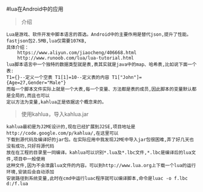 #lua在Android中的应用
>介绍

    Lua是游戏、软件开发中脚本语言的首选。Android中的主要作用是替代json,提升了性能。
    fastjson包2.5MB,lua仅需要107KB,
    具体介绍：
        https://www.aliyun.com/jiaocheng/406668.html   
        http://www.runoob.com/lua/lua-tutorial.html
    lua脚本语言中一个独特的数据类型就是表,表其实就是java中的map、哈希表,比如说下面一个表:
    T1={}--定义一个空表 T1[1]=10--定义表的内容 T1["John"]={Age=27,Gender="Male"}
    而每一个脚本文件实际上就是一个大表,每一个变量、方法都是表的成员,因此脚本的变量默认都是全局的,而且也可以
    定以方法为变量,kahlua正是依据这个概念来的。
>使用kahlua，导入kahlua.jar

    kahlua最初是为J2ME设计的,现在已经扩展到J2SE,项目地址是http://code.google.com/p/kahlua/,在这里可以
    下载到源代码及编译好的jar包。在实际应用中我发现J2ME中导入jar包很困难,弄了好几天也没有成功,只好将源代码
    放在在工程的目录里一同编译。kahlua可以识别*.lua及*.lbc文件,*.lbc是编译后的lua文件,项目中一般使用
    这种文件,因为不会泄露lua文件的内容。可以到http://www.lua.org上下载一个lua的运行环境,安装后会自动添加
    安装路径到系统变量,此时在cmd中运行luac程序就可以编译脚本,命令是luac -o f.lbc d:/f.lua
    

    
